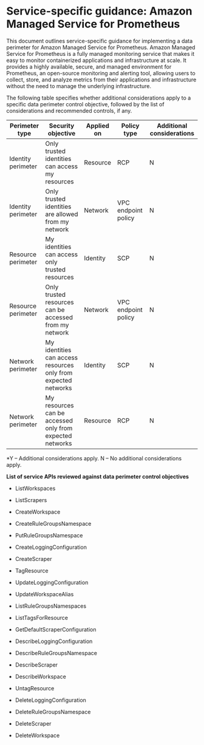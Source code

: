 
# Service-specific guidance: Amazon Managed Service for Prometheus


This document outlines service-specific guidance for implementing a data perimeter for Amazon Managed Service for Prometheus. Amazon Managed Service for Prometheus is a fully managed monitoring service that makes it easy to monitor containerized applications and infrastructure at scale. It provides a highly available, secure, and managed environment for Prometheus, an open-source monitoring and alerting tool, allowing users to collect, store, and analyze metrics from their applications and infrastructure without the need to manage the underlying infrastructure.


The following table specifies whether additional considerations apply to a specific data perimeter control objective, followed by the list of considerations and recommended controls, if any.

| Perimeter type | Security objective | Applied on | Policy type | Additional considerations |
|----------------|-------------------|------------|-------------|------------------------|
| Identity perimeter | Only trusted identities can access my resources | Resource | RCP | N |
| Identity perimeter | Only trusted identities are allowed from my network | Network | VPC endpoint policy | N |
| Resource perimeter | My identities can access only trusted resources | Identity | SCP | N |
| Resource perimeter | Only trusted resources can be accessed from my network | Network | VPC endpoint policy | N |
| Network perimeter | My identities can access resources only from expected networks | Identity | SCP | N |
| Network perimeter | My resources can be accessed only from expected networks | Resource | RCP | N |

*Y – Additional considerations apply. N – No additional considerations apply.
 

**List of service APIs reviewed against data perimeter control objectives**

* ListWorkspaces

* ListScrapers

* CreateWorkspace

* CreateRuleGroupsNamespace

* PutRuleGroupsNamespace

* CreateLoggingConfiguration

* CreateScraper

* TagResource

* UpdateLoggingConfiguration

* UpdateWorkspaceAlias

* ListRuleGroupsNamespaces

* ListTagsForResource

* GetDefaultScraperConfiguration

* DescribeLoggingConfiguration

* DescribeRuleGroupsNamespace

* DescribeScraper

* DescribeWorkspace

* UntagResource

* DeleteLoggingConfiguration

* DeleteRuleGroupsNamespace

* DeleteScraper

* DeleteWorkspace


